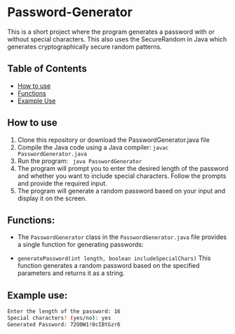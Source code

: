 # Password-Generator

This is a short project where the program generates a password with or without special characters. This also uses the SecureRandom in Java which generates cryptographically secure random patterns.

## Table of Contents
- [How to use](#how-to-use)
- [Functions](#functions)
- [Example Use](#example-use)

## How to use

1. Clone this repository or download the PasswordGenerator.java file
2. Compile the Java code using a Java compiler: ` javac PasswordGenerator.java `
3. Run the program: ` java PasswordGenerator`
4. The program will prompt you to enter the desired length of the password and whether you want to include special characters. Follow the prompts and provide the required input.
5. The program will generate a random password based on your input and display it on the screen.

## Functions:

* The `PasswordGenerator` class in the `PasswordGenerator.java` file provides a single function for generating passwords:

* `generatePassword(int length, boolean includeSpecialChars)`
This function generates a random password based on the specified parameters and returns it as a string.

## Example use:

```bash
Enter the length of the password: 16
Special characters? (yes/no): yes
Generated Password: 72O0W1!0cIBtGzr6
```

